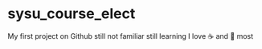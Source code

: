 # sysu_course_elect
My first project on Github
still not familiar still learning
I love ☕️ and 🍵 most
